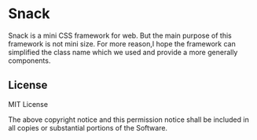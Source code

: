 # Snack

Snack is a mini CSS framework for web. But the main purpose of this framework is not mini size. For more reason,I hope the framework can simplified the class name which we used and provide a more generally components.

## License

MIT License

The above copyright notice and this permission notice shall be included in all
copies or substantial portions of the Software.
